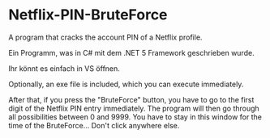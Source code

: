 # Netflix-PIN-BruteForce
 A program that cracks the account PIN of a Netflix profile.


Ein Programm, was in C# mit dem .NET 5 Framework geschrieben wurde. 

Ihr könnt es einfach in VS öffnen. 

Optionally, an exe file is included, which you can execute immediately. 


After that, if you press the "BruteForce" button, you have to go to the first digit of the Netflix PIN entry immediately. The program will then go through all possibilities between 0 and 9999. You have to stay in this window for the time of the BruteForce... Don't click anywhere else.
